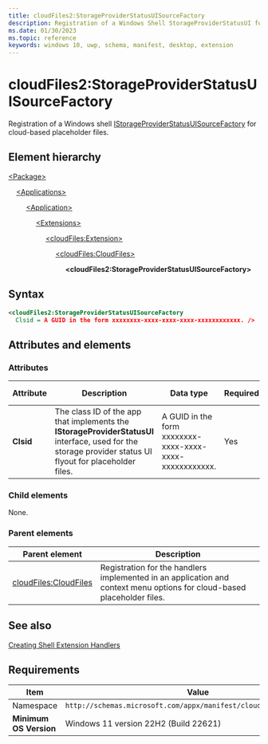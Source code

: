 ```yaml
---
title: cloudFiles2:StorageProviderStatusUISourceFactory
description: Registration of a Windows Shell StorageProviderStatusUI for cloud-based placeholder files. (cloudFiles2:StorageProviderStatusUISourceFactory)
ms.date: 01/30/2023
ms.topic: reference
keywords: windows 10, uwp, schema, manifest, desktop, extension 
---
```


# cloudFiles2:StorageProviderStatusUISourceFactory

Registration of a Windows shell [IStorageProviderStatusUISourceFactory](/uwp/api/windows.storage.provider.istorageproviderstatusuisourcefactory) for cloud-based placeholder files.

## Element hierarchy

[\<Package\>](element-package.md)

&nbsp;&nbsp;&nbsp;&nbsp;[\<Applications\>](element-applications.md)

&nbsp;&nbsp;&nbsp;&nbsp; &nbsp;&nbsp;&nbsp;&nbsp;[\<Application\>](element-application.md)

&nbsp;&nbsp;&nbsp;&nbsp; &nbsp;&nbsp;&nbsp;&nbsp; &nbsp;&nbsp;&nbsp;&nbsp;[\<Extensions\>](element-1-extensions.md)

&nbsp;&nbsp;&nbsp;&nbsp; &nbsp;&nbsp;&nbsp;&nbsp; &nbsp;&nbsp;&nbsp;&nbsp; &nbsp;&nbsp;&nbsp;&nbsp;[\<cloudFiles:Extension\>](element-cloudfiles-extension.md)

&nbsp;&nbsp;&nbsp;&nbsp; &nbsp;&nbsp;&nbsp;&nbsp; &nbsp;&nbsp;&nbsp;&nbsp; &nbsp;&nbsp;&nbsp;&nbsp; &nbsp;&nbsp;&nbsp;&nbsp;[\<cloudFiles:CloudFiles\>](element-cloudfiles-cloudfiles.md)

&nbsp;&nbsp;&nbsp;&nbsp; &nbsp;&nbsp;&nbsp;&nbsp; &nbsp;&nbsp;&nbsp;&nbsp; &nbsp;&nbsp;&nbsp;&nbsp; &nbsp;&nbsp;&nbsp;&nbsp; &nbsp;&nbsp;&nbsp;&nbsp;**\<cloudFiles2:StorageProviderStatusUISourceFactory\>**

## Syntax

```xml
<cloudFiles2:StorageProviderStatusUISourceFactory
  Clsid = A GUID in the form xxxxxxxx-xxxx-xxxx-xxxx-xxxxxxxxxxxx. />
```

## Attributes and elements

### Attributes

| Attribute | Description | Data type | Required | Default value |
|-|-|-|-|-|
| **Clsid** | The class ID of the app that implements the **IStorageProviderStatusUI** interface, used for the storage provider status UI flyout for placeholder files. | A GUID in the form xxxxxxxx-xxxx-xxxx-xxxx-xxxxxxxxxxxx. | Yes |  |

### Child elements

None.

### Parent elements

| Parent element | Description |
|-|-|
| [cloudFiles:CloudFiles](element-cloudfiles-cloudfiles.md) | Registration for the handlers implemented in an application and context menu options for cloud-based placeholder files. |

## See also

[Creating Shell Extension Handlers](/windows/win32/shell/handlers)

## Requirements

| Item  | Value  |
|--|--|
| Namespace | `http://schemas.microsoft.com/appx/manifest/cloudfiles/windows10/2` |
| **Minimum OS Version** | Windows 11 version 22H2 (Build 22621) |
